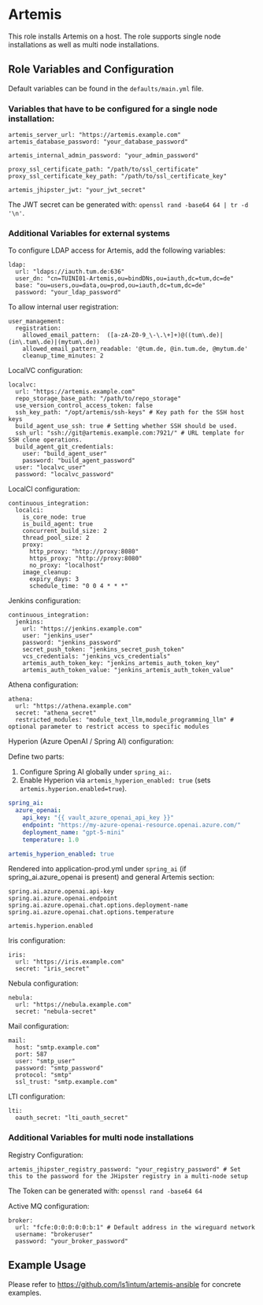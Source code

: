 # Artemis

This role installs Artemis on a host. The role supports single node installations as well as multi node installations.

## Role Variables and Configuration

Default variables can be found in the `defaults/main.yml` file.

### Variables that have to be configured for a single node installation:

```
artemis_server_url: "https://artemis.example.com"
artemis_database_password: "your_database_password"

artemis_internal_admin_password: "your_admin_password"

proxy_ssl_certificate_path: "/path/to/ssl_certificate"
proxy_ssl_certificate_key_path: "/path/to/ssl_certificate_key"

artemis_jhipster_jwt: "your_jwt_secret"
```

The JWT secret can be generated with: `openssl rand -base64 64 | tr -d '\n'`.

### Additional Variables for external systems

To configure LDAP access for Artemis, add the following variables:
```
ldap:
  url: "ldaps://iauth.tum.de:636"
  user_dn: "cn=TUINI01-Artemis,ou=bindDNs,ou=iauth,dc=tum,dc=de"
  base: "ou=users,ou=data,ou=prod,ou=iauth,dc=tum,dc=de"
  password: "your_ldap_password"
```

To allow internal user registration:
```
user_management:
  registration:
    allowed_email_pattern:  ([a-zA-Z0-9_\-\.\+]+)@((tum\.de)|(in\.tum\.de)|(mytum\.de))
    allowed_email_pattern_readable: '@tum.de, @in.tum.de, @mytum.de'
    cleanup_time_minutes: 2
```

LocalVC configuration:
```
localvc:
  url: "https://artemis.example.com"
  repo_storage_base_path: "/path/to/repo_storage"
  use_version_control_access_token: false
  ssh_key_path: "/opt/artemis/ssh-keys" # Key path for the SSH host keys
  build_agent_use_ssh: true # Setting whether SSH should be used.
  ssh_url: "ssh://git@artemis.example.com:7921/" # URL template for SSH clone operations.
  build_agent_git_credentials:
    user: "build_agent_user"
    password: "build_agent_password"
  user: "localvc_user"
  password: "localvc_password"
```

LocalCI configuration:
```
continuous_integration:
  localci:
    is_core_node: true
    is_build_agent: true
    concurrent_build_size: 2
    thread_pool_size: 2
    proxy:
      http_proxy: "http://proxy:8080"
      https_proxy: "http://proxy:8080"
      no_proxy: "localhost"
    image_cleanup:
      expiry_days: 3
      schedule_time: "0 0 4 * * *"
```

Jenkins configuration:
```
continuous_integration:
  jenkins:
    url: "https://jenkins.example.com"
    user: "jenkins_user"
    password: "jenkins_password"
    secret_push_token: "jenkins_secret_push_token"
    vcs_credentials: "jenkins_vcs_credentials"
    artemis_auth_token_key: "jenkins_artemis_auth_token_key"
    artemis_auth_token_value: "jenkins_artemis_auth_token_value"
```

Athena configuration:
```
athena:
  url: "https://athena.example.com"
  secret: "athena_secret"
  restricted_modules: "module_text_llm,module_programming_llm" # optional parameter to restrict access to specific modules
```

Hyperion (Azure OpenAI / Spring AI) configuration:

Define two parts:
1. Configure Spring AI globally under `spring_ai:`.
2. Enable Hyperion via `artemis_hyperion_enabled: true` (sets `artemis.hyperion.enabled=true`).

```yaml
spring_ai:
  azure_openai:
    api_key: "{{ vault_azure_openai_api_key }}"
    endpoint: "https://my-azure-openai-resource.openai.azure.com/"
    deployment_name: "gpt-5-mini"
    temperature: 1.0

artemis_hyperion_enabled: true
```
Rendered into application-prod.yml under `spring_ai` (if spring_ai.azure_openai is present) and general Artemis section:

```text
spring.ai.azure.openai.api-key
spring.ai.azure.openai.endpoint
spring.ai.azure.openai.chat.options.deployment-name
spring.ai.azure.openai.chat.options.temperature

artemis.hyperion.enabled
```

Iris configuration:
```
iris:
  url: "https://iris.example.com"
  secret: "iris_secret"
```

Nebula configuration:
```
nebula:
  url: "https://nebula.example.com"
  secret: "nebula-secret"
```

Mail configuration:
```
mail:
  host: "smtp.example.com"
  port: 587
  user: "smtp_user"
  password: "smtp_password"
  protocol: "smtp"
  ssl_trust: "smtp.example.com"
```

LTI configuration:
```
lti:
  oauth_secret: "lti_oauth_secret"
```

### Additional Variables for multi node installations

Registry Configuration:
```
artemis_jhipster_registry_password: "your_registry_password" # Set this to the password for the JHipster registry in a multi-node setup
```
The Token can be generated with: `openssl rand -base64 64`

Active MQ configuration:
```
broker:
  url: "fcfe:0:0:0:0:0:b:1" # Default address in the wireguard network
  username: "brokeruser"
  password: "your_broker_password"
```

## Example Usage

Please refer to https://github.com/ls1intum/artemis-ansible for concrete examples.
